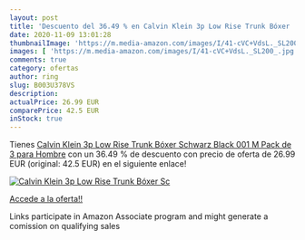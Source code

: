 ```yaml
---
layout: post
title: 'Descuento del 36.49 % en Calvin Klein 3p Low Rise Trunk Bóxer  Sc'
date: 2020-11-09 13:01:28
thumbnailImage: 'https://m.media-amazon.com/images/I/41-cVC+VdsL._SL200_.jpg'
images: [ 'https://m.media-amazon.com/images/I/41-cVC+VdsL._SL200_.jpg' ]
comments: true
category: ofertas
author: ring
slug: B003U378VS
description:
actualPrice: 26.99 EUR
comparePrice: 42.5 EUR
inStock: true
---
```


Tienes [Calvin Klein 3p Low Rise Trunk Bóxer  Schwarz  Black 001   M  Pack de 3  para Hombre](https://www.amazon.es/dp/B003U378VS/?tag=tolees-21) con un 36.49 % de descuento con precio de oferta de 26.99 EUR (original: 42.5 EUR) en el siguiente enlace!

[![Calvin Klein 3p Low Rise Trunk Bóxer  Sc](https://m.media-amazon.com/images/I/41-cVC+VdsL._SL200_.jpg)](https://www.amazon.es/dp/B003U378VS/?tag=tolees-21)

[Accede a la oferta!!](https://www.amazon.es/dp/B003U378VS/?tag=tolees-21)

Links participate in Amazon Associate program and might generate a comission on qualifying sales


